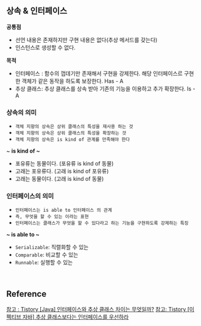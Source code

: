 ## 상속 & 인터페이스


**공통점**

- 선언 내용은 존재하지만 구현 내용은 없다(추상 메서드를 갖는다)
- 인스턴스로 생성할 수 없다.

**목적**

- 인터페이스 : 함수의 껍데기만 존재해서 구현을 강제한다. 해당 인터페이스르 구현한 객체가 같은 동작을 하도록 보장한다. Has - A
- 추상 클래스: 추상 클래스를 상속 받아 기존의 기능을 이용하고 추가 확장한다. Is - A

### 상속의 의미

- `객체 지향의 상속은 상위 클래스의 특성을 재사용 하는 것`
- `객체 지향의 상속은 상위 클래스의 특성을 확장하는 것`
- `객체 지향의 상속은 is kind of 관계를 만족해야 한다`

~ **is kind of ~**

- 포유류는 동물이다. (포유류 is kind of 동물)
- 고래는 포유류다. (고래 is kind of 포유류)
- 고래는 동물이다. (고래 is kind of 동물)

### **인터페이스의 의미**

- `인터페이스는 is able to 인터페이스 의 관계`
- `즉, 무엇을 할 수 있는 이라는 표현`
- `인터페이스는 클래스가 무엇을 할 수 있다라고 하는 기능을 구현하도록 강제하는 특징`

**~ is able to ~**

- `Serializable`: 직렬화할 수 있는
- `Comparable`: 비교할 수 있는
- `Runnable`: 실행할 수 있는

<br/>

## Reference
[참고 : Tistory [Java] 인터페이스와 추상 클래스 차이는 무엇일까?](https://devlog-wjdrbs96.tistory.com/370)
[참고: Tistory [이펙티브 자바] 추상 클래스보다는 인터페이스를 우선하라](https://jgrammer.tistory.com/entry/%EC%9D%B4%ED%8E%99%ED%8B%B0%EB%B8%8C-%EC%9E%90%EB%B0%94-%EC%B6%94%EC%83%81-%ED%81%B4%EB%9E%98%EC%8A%A4%EB%B3%B4%EB%8B%A4%EB%8A%94-%EC%9D%B8%ED%84%B0%ED%8E%98%EC%9D%B4%EC%8A%A4%EB%A5%BC-%EC%9A%B0%EC%84%A0%ED%95%98%EB%9D%BC)